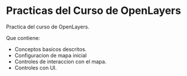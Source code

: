# Practicas del Curso de OpenLayers

Practica del curso de OpenLayers.

Que contiene:
- Conceptos basicos descritos.
- Configuracion de mapa inicial
- Controles de interaccion con el mapa.
- Controles con UI.